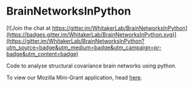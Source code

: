 # BrainNetworksInPython

[![Join the chat at https://gitter.im/WhitakerLab/BrainNetworksInPython](https://badges.gitter.im/WhitakerLab/BrainNetworksInPython.svg)](https://gitter.im/WhitakerLab/BrainNetworksInPython?utm_source=badge&utm_medium=badge&utm_campaign=pr-badge&utm_content=badge)

Code to analyse structural covariance brain networks using python.

To view our Mozilla Mini-Grant application, head [here](https://github.com/WhitakerLab/WhitakerLabProjectManagement/blob/master/FUNDING_APPLICATIONS/MozillaScienceLabMiniGrant_June2017.md).

